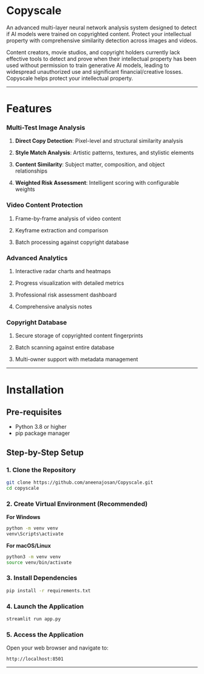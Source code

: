 # Copyscale
An advanced multi-layer neural network analysis system designed to detect if AI models were trained on copyrighted content. Protect your intellectual property with comprehensive similarity detection across images and videos.

Content creators, movie studios, and copyright holders currently lack effective tools to detect and prove when their intellectual property has been used without permission to train generative AI models, leading to widespread unauthorized use and significant financial/creative losses. Copyscale helps protect your intellectual property.

---

# Features
### Multi-Test Image Analysis
1. **Direct Copy Detection**: Pixel-level and structural similarity analysis

2. **Style Match Analysis**: Artistic patterns, textures, and stylistic elements

3. **Content Similarity**: Subject matter, composition, and object relationships

4. **Weighted Risk Assessment**: Intelligent scoring with configurable weights

### Video Content Protection
1. Frame-by-frame analysis of video content

2. Keyframe extraction and comparison

3. Batch processing against copyright database
### Advanced Analytics
1. Interactive radar charts and heatmaps

2. Progress visualization with detailed metrics

3. Professional risk assessment dashboard

4. Comprehensive analysis notes

### Copyright Database
1. Secure storage of copyrighted content fingerprints

2. Batch scanning against entire database

3. Multi-owner support with metadata management
---
# Installation
## Pre-requisites
- Python 3.8 or higher
- pip package manager

 ## Step-by-Step Setup
### 1. Clone the Repository
```bash
git clone https://github.com/aneenajosan/Copyscale.git
cd copyscale
```
### 2. Create Virtual Environment (Recommended)
**For Windows**
```bash
python -m venv venv
venv\Scripts\activate
```

**For macOS/Linux**
```bash
python3 -m venv venv
source venv/bin/activate
```
### 3. Install Dependencies
```bash
pip install -r requirements.txt
```
### 4. Launch the Application
```bash
streamlit run app.py
```
### 5. Access the Application
Open your web browser and navigate to:

```text
http://localhost:8501
```

---

